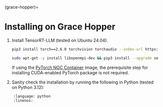(grace-hopper)=

# Installing on Grace Hopper

1. Install TensorRT-LLM (tested on Ubuntu 24.04).

    ```bash
    pip3 install torch==2.6.0 torchvision torchaudio --index-url https://download.pytorch.org/whl/cu124

    sudo apt-get -y install libopenmpi-dev && pip3 install --upgrade setuptools && pip3 install tensorrt_llm
    ```

    If using the [PyTorch NGC Container](https://catalog.ngc.nvidia.com/orgs/nvidia/containers/pytorch) image, the prerequisite step for installing CUDA-enabled PyTorch package is not required.

2. Sanity check the installation by running the following in Python (tested on Python 3.12):

```{literalinclude} ../../../examples/llm-api/quickstart_example.py
    :language: python
    :linenos:
```

